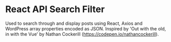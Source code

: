 # React API Search Filter
Used to search through and display posts using React, Axios and WordPress array properties encoded as JSON. Inspired by 'Out with the old, in with the Vue' by Nathan Cockerill (https://codepen.io/nathancockerill).
